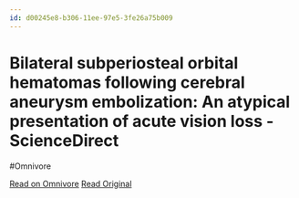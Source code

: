 ```yaml
---
id: d00245e8-b306-11ee-97e5-3fe26a75b009
---
```


# Bilateral subperiosteal orbital hematomas following cerebral aneurysm embolization: An atypical presentation of acute vision loss - ScienceDirect
#Omnivore

[Read on Omnivore](https://omnivore.app/me/bilateral-subperiosteal-orbital-hematomas-following-cerebral-ane-18d0921e821)
[Read Original](https://www.sciencedirect.com/science/article/pii/S0967586823003752?dgcid=rss_sd_all)

